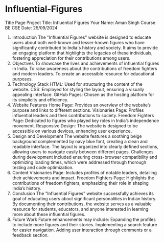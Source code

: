 # Influential-Figures
Title Page
Project Title: Influential Figures
Your Name: Aman Singh
Course: BE CSE
Date: 25/09/2024
1. Introduction
The "Influential Figures" website is designed to educate users about both well-known and lesser-known figures who have significantly contributed to India's history and society. It aims to provide an engaging platform that highlights the legacies of these individuals, fostering appreciation for their contributions among users.
2. Objectives
To showcase the lives and achievements of influential figures in India.
To raise awareness about the contributions of freedom fighters and modern leaders.
To create an accessible resource for educational purposes.
3. Technology Stack
HTML: Used for structuring the content of the website.
CSS: Employed for styling the layout, ensuring a visually appealing interface.
GitHub Pages: Chosen as the hosting platform for its simplicity and efficiency.
4. Website Features
Home Page: Provides an overview of the website’s purpose and links to different sections.
Visionaries Page: Profiles influential leaders and their contributions to society.
Freedom Fighters Page: Dedicated to figures who played key roles in India’s independence movement.
Responsive Design: The website is designed to be accessible on various devices, enhancing user experience.
5. Design and Development
The website features a soothing beige background complemented by navy blue font, creating a clean and readable interface. The layout is organized into clearly defined sections, allowing users to navigate easily between different pages. Challenges during development included ensuring cross-browser compatibility and optimizing loading times, which were addressed through thorough testing and code optimization.
6. Content
Visionaries Page: Includes profiles of notable leaders, detailing their achievements and impact.
Freedom Fighters Page: Highlights the contributions of freedom fighters, emphasizing their role in shaping India’s history.
7. Conclusion
The "Influential Figures" website successfully achieves its goal of educating users about significant personalities in Indian history. By documenting their contributions, the website serves as a valuable resource for students, educators, and anyone interested in learning more about these influential figures.
8. Future Work
Future enhancements may include:
Expanding the profiles to include more figures and their stories.
Implementing a search feature for easier navigation.
Adding user interaction through comments or a feedback section.
